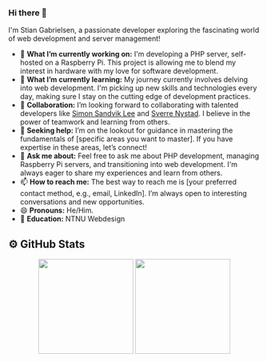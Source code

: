 ### Hi there 👋

I'm Stian Gabrielsen, a passionate developer exploring the fascinating world of web development and server management!

- 🔭 **What I’m currently working on:** I'm developing a PHP server, self-hosted on a Raspberry Pi. This project is allowing me to blend my interest in hardware with my love for software development.
- 🌱 **What I’m currently learning:** My journey currently involves delving into web development. I'm picking up new skills and technologies every day, making sure I stay on the cutting edge of development practices.
- 👯 **Collaboration:** I’m looking forward to collaborating with talented developers like [Simon Sandvik Lee](https://github.com/sandviklee) and [Sverre Nystad](https://github.com/SverreNystad). I believe in the power of teamwork and learning from others.
- 🤔 **Seeking help:** I’m on the lookout for guidance in mastering the fundamentals of [specific areas you want to master]. If you have expertise in these areas, let’s connect!
- 💬 **Ask me about:** Feel free to ask me about PHP development, managing Raspberry Pi servers, and transitioning into web development. I'm always eager to share my experiences and learn from others.
- 📫 **How to reach me:** The best way to reach me is [your preferred contact method, e.g., email, LinkedIn]. I’m always open to interesting conversations and new opportunities.
- 😄 **Pronouns:** He/Him.
- 🏦 **Education:** NTNU Webdesign

<h2>⚙️ GitHub Stats</h2>
<div align="center">
  <picture>
    <source media="(prefers-color-scheme: dark)" srcset="https://github-readme-stats-nine-bay-97.vercel.app/api?username=StianGabrielsen&show_icons=true&border_color=414868&theme=tokyonight"/>
    <source media="(prefers-color-scheme: light)" srcset="https://github-readme-stats-nine-bay-97.vercel.app/api?username=StianGabrielsen&show_icons=true"/>
    <img height="190em">
  </picture>
  <picture>
    <source media="(prefers-color-scheme: dark)" srcset="https://github-readme-stats-nine-bay-97.vercel.app/api/top-langs/?username=StianGabrielsen&layout=compact&border_color=414868&theme=tokyonight"/>
    <source media="(prefers-color-scheme: light)" srcset="https://github-readme-stats-nine-bay-97.vercel.app/api/top-langs/?username=StianGabrielsen&layout=compact">
    <img height="190em">
  </picture>
</div>
<!-- 
**StianGabrielsen/StianGabrielsen** is a ✨ _special_ ✨ repository because its `README.md` (this file) appears on your GitHub profile.

Feel free to use these ideas to make your profile stand out!
-->
